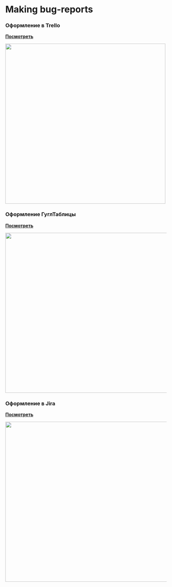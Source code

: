 # Making bug-reports


### Оформление в Trello
**[Посмотреть](https://trello.com/invite/b/m4ycfB2K/ATTIbfd516a86a9ceace32c6bf19143eb36d4219F5EA/оформление-баг-репортов)**

<img src="https://github.com/myslivets0910/Career-Resume.md/assets/122479950/bdba229f-a0fe-4987-b71d-e07e99acdf26" width="500"/>


### Оформление ГуглТаблицы 

**[Посмотреть](https://docs.google.com/spreadsheets/d/1LixB8GonhXDPvAepuw7Z0WYNERuYwqeJGJGpscwF1rI/edit#gid=232317725)**

<img src="https://github.com/myslivets0910/Career-Resume.md/assets/122479950/5e8a7ace-a147-4292-a16d-8fddb1fff7cd" width="1200" height="500" />




### Оформление в Jira
**[Посмотреть](https://kabach0910.atlassian.net/browse/IQA-5?atlOrigin=eyJpIjoiYTdkNDU4MGRkODBjNDg4YWJmMzc2YmYzYzk3MjRkNmYiLCJwIjoiaiJ9)**


<img src="https://github.com/myslivets0910/Career-Resume.md/assets/122479950/5eb41670-d4ef-406f-a278-330c9b08f53d" width="1200" height="500" />
